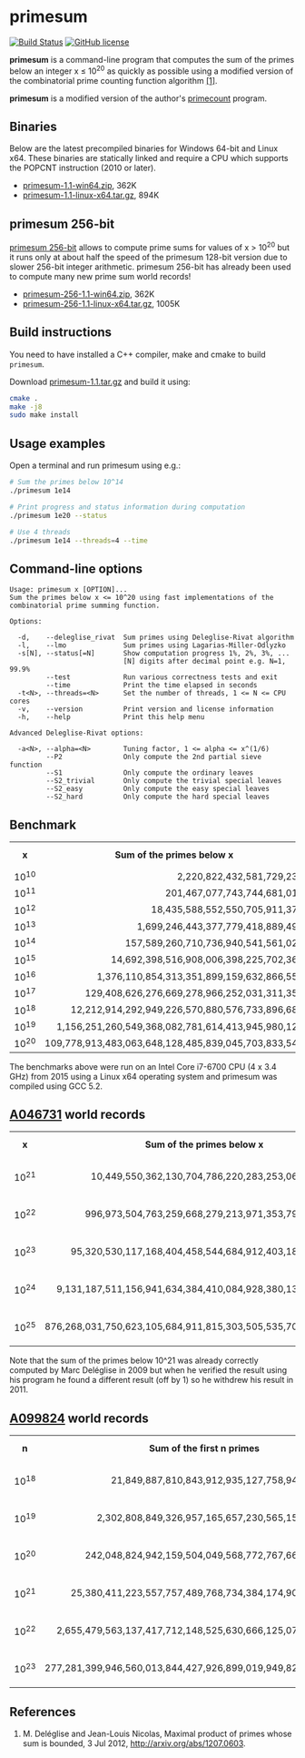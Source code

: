 primesum
========
[![Build Status](https://travis-ci.org/kimwalisch/primesum.svg)](https://travis-ci.org/kimwalisch/primesum)
[![GitHub license](https://img.shields.io/badge/license-BSD%202-blue.svg)](https://github.com/kimwalisch/primesum/blob/master/COPYING)

**primesum** is a command-line program that computes the sum of the
primes below an integer x&nbsp;≤&nbsp;10<sup>20</sup> as quickly as
possible using a modified version of the combinatorial prime counting
function algorithm <a href="#references">[1]</a>.

**primesum** is a modified version of the author's
[primecount](https://github.com/kimwalisch/primecount) program.

Binaries
--------
Below are the latest precompiled binaries for Windows 64-bit and Linux x64.
These binaries are statically linked and require a CPU which supports the
POPCNT instruction (2010 or later).

* [primesum-1.1-win64.zip](https://dl.bintray.com/kimwalisch/primesum/primesum-1.0-win64.zip), 362K
* [primesum-1.1-linux-x64.tar.gz](https://dl.bintray.com/kimwalisch/primesum/primesum-1.0-linux-x64.tar.gz), 894K

primesum 256-bit
----------------
[primesum 256-bit](https://github.com/kimwalisch/primesum/tree/256-bit)
allows to compute prime sums for values of x&nbsp;>&nbsp;10<sup>20</sup>
but it runs only at about half the speed of the primesum 128-bit
version due to slower 256-bit integer arithmetic. primesum 256-bit has
already been used to compute many new prime sum world records!

* [primesum-256-1.1-win64.zip](https://dl.bintray.com/kimwalisch/primesum/primesum-256-1.1-win64.zip), 362K
* [primesum-256-1.1-linux-x64.tar.gz](https://dl.bintray.com/kimwalisch/primesum/primesum-256-1.1-linux-x64.tar.gz), 1005K

Build instructions
------------------
You need to have installed a C++ compiler, make and cmake to build ```primesum```.

Download
[primesum-1.1.tar.gz](https://github.com/kimwalisch/primesum/archive/v1.1.tar.gz)
and build it using:

```sh
cmake .
make -j8
sudo make install
```

Usage examples
--------------
Open a terminal and run primesum using e.g.:
```sh
# Sum the primes below 10^14
./primesum 1e14

# Print progress and status information during computation
./primesum 1e20 --status

# Use 4 threads
./primesum 1e14 --threads=4 --time
```

Command-line options
--------------------
```
Usage: primesum x [OPTION]...
Sum the primes below x <= 10^20 using fast implementations of the
combinatorial prime summing function.

Options:

  -d,    --deleglise_rivat  Sum primes using Deleglise-Rivat algorithm
  -l,    --lmo              Sum primes using Lagarias-Miller-Odlyzko
  -s[N], --status[=N]       Show computation progress 1%, 2%, 3%, ...
                            [N] digits after decimal point e.g. N=1, 99.9%
         --test             Run various correctness tests and exit
         --time             Print the time elapsed in seconds
  -t<N>, --threads=<N>      Set the number of threads, 1 <= N <= CPU cores
  -v,    --version          Print version and license information
  -h,    --help             Print this help menu

Advanced Deleglise-Rivat options:

  -a<N>, --alpha=<N>        Tuning factor, 1 <= alpha <= x^(1/6)
         --P2               Only compute the 2nd partial sieve function
         --S1               Only compute the ordinary leaves
         --S2_trivial       Only compute the trivial special leaves
         --S2_easy          Only compute the easy special leaves
         --S2_hard          Only compute the hard special leaves
```

Benchmark
---------
<table>
  <tr align="center">
    <td><b>x</b></td>
    <td><b>Sum of the primes below x</b></td>
    <td><b>Time elapsed</b></td>
  </tr>
  <tr align="right">
    <td>10<sup>10</sup></td>
    <td>2,220,822,432,581,729,238</td>
    <td>0.02s</td>
  </tr>
  </tr>
  <tr align="right">
    <td>10<sup>11</sup></td>
    <td>201,467,077,743,744,681,014</td>
    <td>0.03s</td>
  </tr>
  </tr>
  <tr align="right">
    <td>10<sup>12</sup></td>
    <td>18,435,588,552,550,705,911,377</td>
    <td>0.04s</td>
  </tr>
  </tr>
  <tr align="right">
    <td>10<sup>13</sup></td>
    <td>1,699,246,443,377,779,418,889,494</td>
    <td>0.13s</td>
  </tr>
  </tr>
  <tr align="right">
    <td>10<sup>14</sup></td>
    <td>157,589,260,710,736,940,541,561,021</td>
    <td>0.44s</td>
  </tr>
  <tr align="right">
    <td>10<sup>15</sup></td>
    <td>14,692,398,516,908,006,398,225,702,366</td>
    <td>1.36s</td>
  </tr>
  <tr align="right">
    <td>10<sup>16</sup></td>
    <td>1,376,110,854,313,351,899,159,632,866,552</td>
    <td>5.03s</td>
  </tr>
  <tr align="right">
    <td>10<sup>17</sup></td>
    <td>129,408,626,276,669,278,966,252,031,311,350</td>
    <td>24.05s</td>
  </tr>
  <tr align="right">
  <td>10<sup>18</sup></td>
  <td>12,212,914,292,949,226,570,880,576,733,896,687</td>
    <td>110.96s</td>
  </tr>
  <tr align="right">
  <td>10<sup>19</sup></td>
  <td>1,156,251,260,549,368,082,781,614,413,945,980,126</td>
    <td>438.50s</td>
  </tr>
  <tr align="right">
  <td>10<sup>20</sup></td>
  <td>109,778,913,483,063,648,128,485,839,045,703,833,541</td>
    <td>1909.077s</td>
  </tr>
</table>

The benchmarks above were run on an Intel Core i7-6700 CPU (4 x 3.4 GHz) from
2015 using a Linux x64 operating system and primesum was compiled using
GCC 5.2.

[A046731](https://oeis.org/A046731) world records
-------------------------------------------------

<table>
  <tr align="center">
    <td><b>x</b></td>
    <td><b>Sum of the primes below x</b></td>
    <td><b>Date</b></td>
    <td><b>Computed by</b></td>
  </tr>
  </tr>
  <tr align="right">
    <td>10<sup>21</sup></td>
    <td>10,449,550,362,130,704,786,220,283,253,063,405,651,965</td>
    <td>June 6, 2016</td>
    <td>Kim Walisch</td>
  </tr>
  </tr>
  <tr align="right">
    <td>10<sup>22</sup></td>
    <td>996,973,504,763,259,668,279,213,971,353,794,878,368,213</td>
    <td>June 6, 2016</td>
    <td>Kim Walisch</td>
  </tr>
  <tr align="right">
    <td>10<sup>23</sup></td>
    <td>95,320,530,117,168,404,458,544,684,912,403,185,555,509,650</td>
    <td>June 11, 2016</td>
    <td>Kim Walisch</td>
  </tr>
  <tr align="right">
    <td>10<sup>24</sup></td>
    <td>9,131,187,511,156,941,634,384,410,084,928,380,134,453,142,199</td>
    <td>June 17, 2016</td>
    <td>David Baugh</td>
  </tr>
  <tr align="right">
    <td>10<sup>25</sup></td>
    <td>876,268,031,750,623,105,684,911,815,303,505,535,704,119,354,853</td>
    <td>Oct. 16, 2016</td>
    <td>David Baugh</td>
  </tr>
</table>

Note that the sum of the primes below 10^21 was already correctly
computed by Marc Deléglise in 2009 but when he verified the result
using his program he found a different result (off by 1) so he
withdrew his result in 2011.

[A099824](https://oeis.org/A099824) world records
-------------------------------------------------

<table>
  <tr align="center">
    <td><b>n</b></td>
    <td><b>Sum of the first n primes</b></td>
    <td><b>Date</b></td>
    <td><b>Computed by</b></td>
  </tr>
  </tr>
  <tr align="right">
    <td>10<sup>18</sup></td>
    <td>21,849,887,810,843,912,935,127,758,942,358,047,227</td>
    <td>June 5, 2016</td>
    <td>Kim Walisch</td>
  </tr>
  <tr align="right">
    <td>10<sup>19</sup></td>
    <td>2,302,808,849,326,957,165,657,230,565,155,878,163,277</td>
    <td>June 5, 2016</td>
    <td>Kim Walisch</td>
  </tr>
  <tr align="right">
    <td>10<sup>20</sup></td>
    <td>242,048,824,942,159,504,049,568,772,767,666,927,073,373</td>
    <td>June 5, 2016</td>
    <td>Kim Walisch</td>
  </tr>
  <tr align="right">
    <td>10<sup>21</sup></td>
    <td>25,380,411,223,557,757,489,768,734,384,174,904,646,137,001</td>
    <td>June 11, 2016</td>
    <td>Kim Walisch</td>
  </tr>
  <tr align="right">
    <td>10<sup>22</sup></td>
    <td>2,655,479,563,137,417,712,148,525,630,666,125,075,397,977,159</td>
    <td>June 22, 2016</td>
    <td>David Baugh</td>
  </tr>
  <tr align="right">
    <td>10<sup>23</sup></td>
    <td>277,281,399,946,560,013,844,427,926,899,019,949,823,102,890,613</td>
    <td>Sep. 26, 2016</td>
    <td>David Baugh</td>
  </tr>
</table>

References
----------
1. M. Deléglise and Jean-Louis Nicolas, Maximal product of primes whose sum is bounded, 3 Jul 2012, http://arxiv.org/abs/1207.0603.
